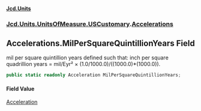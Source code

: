 #### [Jcd.Units](index 'index')
### [Jcd.Units.UnitsOfMeasure.USCustomary](Jcd.Units.UnitsOfMeasure.USCustomary 'Jcd.Units.UnitsOfMeasure.USCustomary').[Accelerations](Accelerations 'Jcd.Units.UnitsOfMeasure.USCustomary.Accelerations')

## Accelerations.MilPerSquareQuintillionYears Field

mil per square quintillion years defined such that: inch per square quadrillion years = mil/Eyr² ×
(1.0/1000.0)/((1000.0)*(1000.0)).

```csharp
public static readonly Acceleration MilPerSquareQuintillionYears;
```

#### Field Value
[Acceleration](Acceleration 'Jcd.Units.UnitTypes.Acceleration')